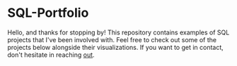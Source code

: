 # SQL-Portfolio
Hello, and thanks for stopping by! This repository contains examples of SQL projects that I've been involved with. Feel free to check out some of the projects below alongside their visualizations. If you want to get in contact, don't hesitate in reaching [out](https://www.linkedin.com/in/kevin-w-acevedo/).
